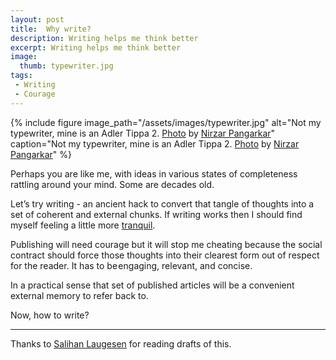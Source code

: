 ```yaml
---
layout: post
title:  Why write?
description: Writing helps me think better
excerpt: Writing helps me think better
image:
  thumb: typewriter.jpg
tags:
 - Writing
 - Courage
---
```


{% 
include figure 
image_path="/assets/images/typewriter.jpg"
alt="Not my typewriter, mine is an Adler Tippa 2. [Photo](https://unsplash.com/photos/HbbHfXvb6Xw) by [Nirzar Pangarkar](http://twitter.com/nirzardp)"
caption="Not my typewriter, mine is an Adler Tippa 2. [Photo](https://unsplash.com/photos/HbbHfXvb6Xw) by [Nirzar Pangarkar](http://twitter.com/nirzardp)"
%}


Perhaps you are like me, with ideas in various states of completeness rattling around your mind. Some are decades old.

Let’s try writing - an ancient hack to convert that tangle of thoughts into a set of coherent and external chunks. If writing works then I should find myself feeling a little more [tranquil](https://en.m.wikipedia.org/wiki/Ataraxia).

Publishing will need courage but it will stop me cheating because the social contract should force those thoughts into their clearest form out of respect for the reader. It has to be engaging, relevant, and concise.

In a practical sense that set of published articles will be a convenient external memory to refer back to.

Now, how to write?

---

Thanks to [Salihan Laugesen](https://ecoyarns.com.au) for reading drafts of this.
